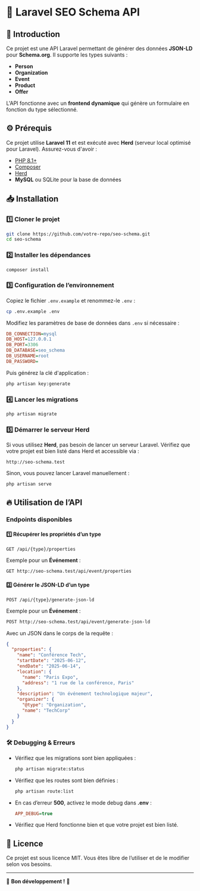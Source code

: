 # 📌 Laravel SEO Schema API

## 🚀 Introduction
Ce projet est une API Laravel permettant de générer des données **JSON-LD** pour **Schema.org**. Il supporte les types suivants :

- **Person**
- **Organization**
- **Event**
- **Product**
- **Offer**

L'API fonctionne avec un **frontend dynamique** qui génère un formulaire en fonction du type sélectionné.

## ⚙️ Prérequis
Ce projet utilise **Laravel 11** et est exécuté avec **Herd** (serveur local optimisé pour Laravel). Assurez-vous d'avoir :

- [PHP 8.1+](https://www.php.net/downloads)
- [Composer](https://getcomposer.org/download/)
- [Herd](https://herd.laravel.com/)
- **MySQL** ou SQLite pour la base de données

## 📥 Installation

### 1️⃣ Cloner le projet
```sh
git clone https://github.com/votre-repo/seo-schema.git
cd seo-schema
```

### 2️⃣ Installer les dépendances
```sh
composer install
```

### 3️⃣ Configuration de l’environnement
Copiez le fichier `.env.example` et renommez-le `.env` :
```sh
cp .env.example .env
```

Modifiez les paramètres de base de données dans `.env` si nécessaire :
```ini
DB_CONNECTION=mysql
DB_HOST=127.0.0.1
DB_PORT=3306
DB_DATABASE=seo_schema
DB_USERNAME=root
DB_PASSWORD=
```

Puis générez la clé d'application :
```sh
php artisan key:generate
```

### 4️⃣ Lancer les migrations
```sh
php artisan migrate
```

### 5️⃣ Démarrer le serveur Herd
Si vous utilisez **Herd**, pas besoin de lancer un serveur Laravel. Vérifiez que votre projet est bien listé dans Herd et accessible via :
```
http://seo-schema.test
```

Sinon, vous pouvez lancer Laravel manuellement :
```sh
php artisan serve
```

## 🔥 Utilisation de l’API
### Endpoints disponibles
#### 1️⃣ Récupérer les propriétés d’un type
```http
GET /api/{type}/properties
```
Exemple pour un **Événement** :
```sh
GET http://seo-schema.test/api/event/properties
```

#### 2️⃣ Générer le JSON-LD d’un type
```http
POST /api/{type}/generate-json-ld
```
Exemple pour un **Événement** :
```sh
POST http://seo-schema.test/api/event/generate-json-ld
```
Avec un JSON dans le corps de la requête :
```json
{
  "properties": {
    "name": "Conférence Tech",
    "startDate": "2025-06-12",
    "endDate": "2025-06-14",
    "location": {
      "name": "Paris Expo",
      "address": "1 rue de la conférence, Paris"
    },
    "description": "Un événement technologique majeur",
    "organizer": {
      "@type": "Organization",
      "name": "TechCorp"
    }
  }
}
```

### 🛠️ Debugging & Erreurs
- Vérifiez que les migrations sont bien appliquées :
  ```sh
  php artisan migrate:status
  ```
- Vérifiez que les routes sont bien définies :
  ```sh
  php artisan route:list
  ```
- En cas d’erreur **500**, activez le mode debug dans **.env** :
  ```ini
  APP_DEBUG=true
  ```
- Vérifiez que Herd fonctionne bien et que votre projet est bien listé.

## 📜 Licence
Ce projet est sous licence MIT. Vous êtes libre de l’utiliser et de le modifier selon vos besoins.

---
🎉 **Bon développement !** 🚀